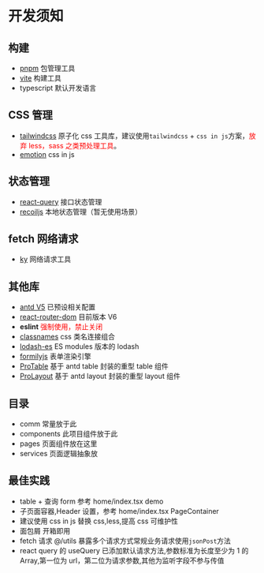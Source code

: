 # 开发须知

## 构建

- [pnpm](https://pnpm.io/zh/) 包管理工具
- [vite](https://vitejs.dev/) 构建工具
- typescript 默认开发语言

## CSS 管理

- [tailwindcss](https://tailwindcss.com/) 原子化 css 工具库，建议使用`tailwindcss` + `css in js`方案，<font style="color:red" >放弃 less，sass 之类预处理工具</font>。
- [emotion](https://emotion.sh/docs/introduction) css in js

## 状态管理

- [react-query](https://react-query.tanstack.com/) 接口状态管理
- [recoiljs](https://recoiljs.org/) 本地状态管理（暂无使用场景）

## fetch 网络请求

- [ky](https://github.com/sindresorhus/ky) 网络请求工具

## 其他库

- [antd V5](https://ant.design/index-cn) 已预设相关配置
- [react-router-dom](https://reactrouter.com/web/guides/quick-start) 目前版本 V6
- **eslint** <font style="color:red" >强制使用，禁止关闭</font>
- [classnames](https://github.com/JedWatson/classnames) css 类名连接组合
- [lodash-es](https://lodash.com/docs/) ES modules 版本的 lodash
- [formilyjs](https://formilyjs.org/zh-CN) 表单渲染引擎
- [ProTable](https://procomponents.ant.design/components/table) 基于 antd table 封装的重型 table 组件
- [ProLayout](https://procomponents.ant.design/components/layout) 基于 antd layout 封装的重型 layout 组件

## 目录

- comm 常量放于此
- components 此项目组件放于此
- pages 页面组件放在这里
- services 页面逻辑抽象放

## 最佳实践

- table + 查询 form 参考 home/index.tsx demo
- 子页面容器,Header 设置，参考 home/index.tsx PageContainer
- 建议使用 css in js 替换 css,less,提高 css 可维护性
- 面包屑 开箱即用
- fetch 请求 @/utils 暴露多个请求方式常规业务请求使用`jsonPost`方法
- react query 的 useQuery 已添加默认请求方法,参数标准为长度至少为 1 的 Array,第一位为 url，第二位为请求参数,其他为监听字段不参与传值
